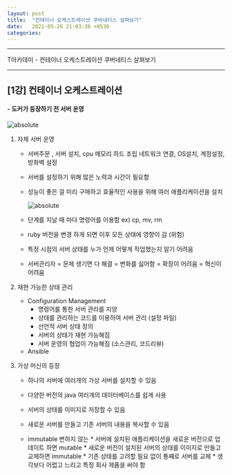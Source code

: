 ```yaml
---
layout: post
title:  "컨테이너 오케스트레이션 쿠버네티스 살펴보기"
date:   2021-05-26 21:03:36 +0530
categories:
---
```

---

T아카데미 - 컨테이너 오케스트레이션 쿠버네티스 살펴보기

---

## [1강] 컨테이너 오케스트레이션

#### - **도커가 등장하기 전 서버 운영**
  <img data-action="zoom" src='{{ "/image/64.PNG" | relative_url }}' alt='absolute'>

  1. 자체 서버 운영
      - 서버주문 , 서버 설치, cpu 메모리 하드 조립 네트워크 연결, OS설치, 계정설정, 방화벽 설정
      - 서버를 설정하기 위해 많은 노력과 시간이 필요함
      - 성능이 좋은 걸 미리 구매하고 효율적인 사용을 위해 여러 애플리케이션을 설치

        <img data-action="zoom" src='{{ "/image/65.PNG" | relative_url }}' alt='absolute'>

      - 단계를 지날 때 마다 명령어를 이용함 ex)  cp, mv, rm
      - ruby 버전을 변경 하게 되면 이후 모든 상태에 영향이 감 (위험)
      - 특정 시점의 서버 상태를 누가 언제 어떻게 작업했는지 알기 어려움
      - 서버관리자 = 문제 생기면 다 해결 = 변화를 싫어함 = 확장이 어려움 = 혁신이 어려움

  2. 재현 가능한 상태 관리
      - Configuration Management
          * 명령어를 통한 서버 관리를 지양
          * 상태를 관리하는 코드를 이용하여 서버 관리 (설정 파일)
          * 선언적 서버 상태 정의
          * 서버의 상태가 재현 가능해짐
          * 서버 운영의 협업이 가능해짐 (소스관리, 코드리뷰)
      - Ansible

  3. 가상 머신의 등장
      - 하나의 서버에 여러개의 가상 서버를 설치할 수 있음
      - 다양한 버전의 java 여러개의 데이터베이스를 쉽게 사용
      - 서버의 상태를 이미지로 저장할 수 있음
      - 새로운 서버를 만들고 기존 서버의 내용을 복사할 수 있음

      - immutable 변하지 않는
            * 서버에 설치된 애플리케이션을 새로운 버전으로 업데이트 하면 mutable
            * 새로운 버전이 설치된 서버의 상태를 이미지로 만들고 교체하면 immutable
            * 기존 상태를 고려할 필요 없이 통째로 서버를 교체
            * 생각보다 어렵고 느리고 특정 회사 제품을 써야 함
